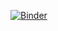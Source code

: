 [![Binder](https://mybinder.org/badge_logo.svg)](https://mybinder.org/v2/gh/Guillaume-Cr/FastAI/main?labpath=example_binder%2Ffastai_example.ipynb)
